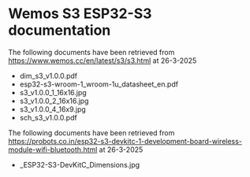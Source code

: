 # Wemos S3 ESP32-S3 documentation 

The following documents have been retrieved from https://www.wemos.cc/en/latest/s3/s3.html at 26-3-2025
 - dim_s3_v1.0.0.pdf
 - esp32-s3-wroom-1_wroom-1u_datasheet_en.pdf
 - s3_v1.0.0_1_16x16.jpg
 - s3_v1.0.0_2_16x16.jpg
 - s3_v1.0.0_4_16x9.jpg
 - sch_s3_v1.0.0.pdf
 
The following documents have been retrieved from https://probots.co.in/esp32-s3-devkitc-1-development-board-wireless-module-wifi-bluetooth.html at 26-3-2025
 - \_ESP32-S3-DevKitC_Dimensions.jpg
 
